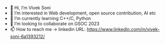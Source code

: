 - 👋 Hi, I’m Vivek Soni
- 👀 I’m interested in Web development, open source contribution, AI etc
- 🌱 I’m currently learning C++/C, Python
- 💞️ I’m looking to collaborate on GSOC 2023
- 📫 How to reach me -> linkedin URL: https://www.linkedin.com/in/vivek-soni-6a1393212/

<!---
Vsoni27/Vsoni27 is a ✨ special ✨ repository because its `README.md` (this file) appears on your GitHub profile.
You can click the Preview link to take a look at your changes.
--->
